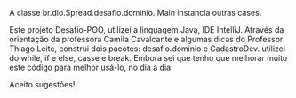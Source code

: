 A  classe br.dio.Spread.desafio.dominio.
Main instancia outras cases.

Este projeto Desafio-POO, utilizei a linguagem Java, IDE IntelliJ.
Através da orientação da professora Camila Cavalcante e algumas dicas 
do Professor Thiago Leite, construi dois pacotes: desafio.dominio e CadastroDev.
utilizei do while, if e else, casse e break.
Embora sei que tenho que melhorar muito este código para melhor usá-lo, no dia a dia

Aceito sugestões!